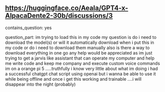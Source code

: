 ## https://huggingface.co/Aeala/GPT4-x-AlpacaDente2-30b/discussions/3

contains_question: yes

question_part: im trying to load this in my code my question is do i need to download the model(s) or will it automatically download when i put this in my code or do i need to download them manually also is there a way to download everything in one go any help would be appreciated as im just trying to get a jarvis like assistant that can operate my computer and help me write code and keep me company and execute custom voice commands im on a orange pi 5 .....truthfully i know very little about what im doing i had a successful chatgpt chat script using openai but i wanna be able to use it while being offline and once i get this working and trainable ....i will disappear into the night (probably)